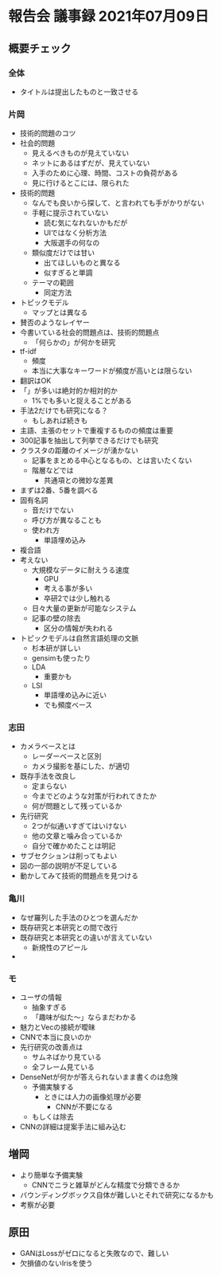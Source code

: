 <!-- tex script for md -->
<script type="text/javascript" async src="https://cdnjs.cloudflare.com/ajax/libs/mathjax/2.7.7/MathJax.js?config=TeX-MML-AM_CHTML">
</script>
<script type="text/x-mathjax-config">
 MathJax.Hub.Config({
 tex2jax: {
 inlineMath: [['$', '$'] ],
 displayMath: [ ['$$','$$'], ["\\[","\\]"] ]
 }
 });
</script>

# 報告会 議事録 2021年07月09日

## 概要チェック

### 全体
- タイトルは提出したものと一致させる

### 片岡
- 技術的問題のコツ
- 社会的問題
    - 見えるべきものが見えていない
    - ネットにあるはずだが、見えていない
    - 入手のために心理、時間、コストの負荷がある
    - 見に行けるとこには、限られた
- 技術的問題
    - なんでも良いから探して、と言われても手がかりがない
    - 手軽に提示されていない
        - 読む気になれないかもだが
        - UIではなく分析方法
        - 大阪選手の何なの
    - 類似度だけでは甘い
        - 出てほしいものと異なる
        - 似すぎると単調
    - テーマの範囲
        - 同定方法
- トピックモデル
    - マップとは異なる
- 賛否のようなレイヤー
- 今書いている社会的問題点は、技術的問題点
    - 「何らかの」が何かを研究
- tf-idf
    - 頻度
    - 本当に大事なキーワードが頻度が高いとは限らない
- 翻訳はOK
- 「」が多いは絶対的か相対的か
    - 1%でも多いと捉えることがある
- 手法2だけでも研究になる？
    - もしあれば続きも
- 主語、主張のセットで重複するものの頻度は重要
- 300記事を抽出して列挙できるだけでも研究
- クラスタの距離のイメージが湧かない
    - 記事をまとめる中心となるもの、とは言いたくない
    - 階層などでは
        - 共通項との微妙な差異
- まずは2番、5番を調べる
- 固有名詞
    - 音だけでない
    - 呼び方が異なることも
    - 使われ方
        - 単語埋め込み
- 複合語
- 考えない
    - 大規模なデータに耐えうる速度
        - GPU
        - 考える事が多い
        - 卒研2では少し触れる
    - 日々大量の更新が可能なシステム
    - 記事の壁の除去
        - 区分の情報が失われる
- トピックモデルは自然言語処理の文脈
    - 杉本研が詳しい
    - gensimも使ったり
    - LDA
        - 重要かも
    - LSI
        - 単語埋め込みに近い
        - でも頻度ベース

### 志田
- カメラベースとは
    - レーダーベースと区別
    - カメラ撮影を基にした、が適切
- 既存手法を改良し
    - 定まらない
    - 今までどのような対策が行われてきたか
    - 何が問題として残っているか
- 先行研究
    - 2つが似通いすぎてはいけない
    - 他の文章と噛み合っているか
    - 自分で確かめたことは明記
- サブセクションは削ってもよい
- 図の一部の説明が不足している
- 動かしてみて技術的問題点を見つける

### 亀川
- なぜ羅列した手法のひとつを選んだか
- 既存研究と本研究との間で改行
- 既存研究と本研究との違いが言えていない
    - 新規性のアピール
- 

### モ
- ユーザの情報
    - 抽象すぎる
    - 「趣味が似た～」ならまだわかる
- 魅力とVecの接続が曖昧
- CNNで本当に良いのか
- 先行研究の改善点は
    - サムネばかり見ている
    - 全フレーム見ている
- DenseNetが何かが答えられないまま書くのは危険
    - 予備実験する
        - ときには人力の画像処理が必要
            - CNNが不要になる
    - もしくは除去
- CNNの詳細は提案手法に組み込む

## 増岡
- より簡単な予備実験
    - CNNでニラと雑草がどんな精度で分類できるか
- バウンディングボックス自体が難しいとそれで研究になるかも
- 考察が必要

## 原田
- GANはLossがゼロになると失敗なので、難しい
- 欠損値のないIrisを使う
